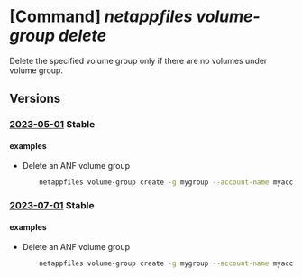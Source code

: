 # [Command] _netappfiles volume-group delete_

Delete the specified volume group only if there are no volumes under volume group.

## Versions

### [2023-05-01](/Resources/mgmt-plane/L3N1YnNjcmlwdGlvbnMve30vcmVzb3VyY2Vncm91cHMve30vcHJvdmlkZXJzL21pY3Jvc29mdC5uZXRhcHAvbmV0YXBwYWNjb3VudHMve30vdm9sdW1lZ3JvdXBzL3t9/2023-05-01.xml) **Stable**

<!-- mgmt-plane /subscriptions/{}/resourcegroups/{}/providers/microsoft.netapp/netappaccounts/{}/volumegroups/{} 2023-05-01 -->

#### examples

- Delete an ANF volume group
    ```bash
        netappfiles volume-group create -g mygroup --account-name myaccountname --pool-name mypoolname --volume-group-name myvolumegroupname
    ```

### [2023-07-01](/Resources/mgmt-plane/L3N1YnNjcmlwdGlvbnMve30vcmVzb3VyY2Vncm91cHMve30vcHJvdmlkZXJzL21pY3Jvc29mdC5uZXRhcHAvbmV0YXBwYWNjb3VudHMve30vdm9sdW1lZ3JvdXBzL3t9/2023-07-01.xml) **Stable**

<!-- mgmt-plane /subscriptions/{}/resourcegroups/{}/providers/microsoft.netapp/netappaccounts/{}/volumegroups/{} 2023-07-01 -->

#### examples

- Delete an ANF volume group
    ```bash
        netappfiles volume-group create -g mygroup --account-name myaccountname --pool-name mypoolname --volume-group-name myvolumegroupname
    ```
